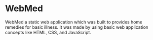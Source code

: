 # WebMed

WebMed a static web application which was built to provides home remedies for basic illness. It was made by using basic web application concepts like HTML, CSS, and JavaScript.
